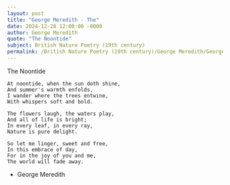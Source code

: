 ```yaml
---
layout: post
title: "George Meredith - The"
date: 2024-12-28 12:00:00 -0000
author: George Meredith
quote: "The Noontide"
subject: British Nature Poetry (19th century)
permalink: /British Nature Poetry (19th century)/George Meredith/George Meredith - The
---
```


The Noontide

    At noontide, when the sun doth shine,
    And summer's warmth enfolds,
    I wander where the trees entwine,
    With whispers soft and bold.

    The flowers laugh, the waters play,
    And all of life is bright;
    In every leaf, in every ray,
    Nature is pure delight.

    So let me linger, sweet and free,
    In this embrace of day,
    For in the joy of you and me,
    The world will fade away.

- George Meredith
